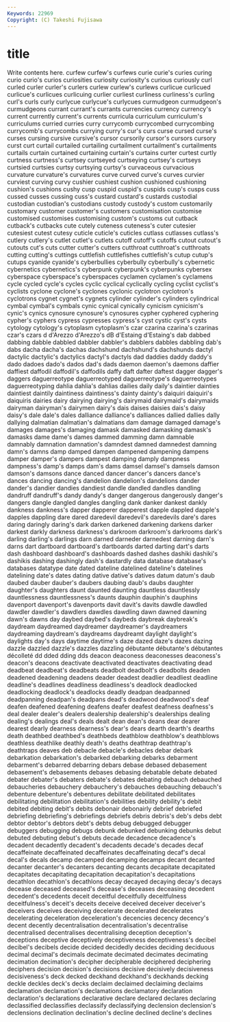 ```yaml
---
Keywords: 22969 
Copyright: (C) Takeshi Fujisawa
---
```


# title

Write contents here.
curfew curfew's curfews curie curie's curies
curing curio curio's curios curiosities curiosity curiosity's curious curiously curl
curled curler curler's curlers curlew curlew's curlews curlicue curlicued curlicue's
curlicues curlicuing curlier curliest curliness curliness's curling curl's curls curly
curlycue curlycue's curlycues curmudgeon curmudgeon's curmudgeons currant currant's currants currencies
currency currency's current currently current's currents curricula curriculum curriculum's curriculums
curried curries curry currycomb currycombed currycombing currycomb's currycombs currying curry's
cur's curs curse cursed curse's curses cursing cursive cursive's cursor
cursorily cursor's cursors cursory curst curt curtail curtailed curtailing curtailment
curtailment's curtailments curtails curtain curtained curtaining curtain's curtains curter curtest
curtly curtness curtness's curtsey curtseyed curtseying curtsey's curtseys curtsied curtsies
curtsy curtsying curtsy's curvaceous curvacious curvature curvature's curvatures curve curved
curve's curves curvier curviest curving curvy cushier cushiest cushion cushioned
cushioning cushion's cushions cushy cusp cuspid cuspid's cuspids cusp's cusps
cuss cussed cusses cussing cuss's custard custard's custards custodial custodian
custodian's custodians custody custody's custom customarily customary customer customer's customers
customisation customise customised customises customising custom's customs cut cutback cutback's
cutbacks cute cutely cuteness cuteness's cuter cutesier cutesiest cutest cutesy
cuticle cuticle's cuticles cutlass cutlasses cutlass's cutlery cutlery's cutlet cutlet's
cutlets cutoff cutoff's cutoffs cutout cutout's cutouts cut's cuts cutter
cutter's cutters cutthroat cutthroat's cutthroats cutting cutting's cuttings cuttlefish cuttlefishes
cuttlefish's cutup cutup's cutups cyanide cyanide's cyberbullies cyberbully cyberbully's cybernetic
cybernetics cybernetics's cyberpunk cyberpunk's cyberpunks cybersex cyberspace cyberspace's cyberspaces cyclamen
cyclamen's cyclamens cycle cycled cycle's cycles cyclic cyclical cyclically cycling
cyclist cyclist's cyclists cyclone cyclone's cyclones cyclonic cyclotron cyclotron's cyclotrons
cygnet cygnet's cygnets cylinder cylinder's cylinders cylindrical cymbal cymbal's cymbals
cynic cynical cynically cynicism cynicism's cynic's cynics cynosure cynosure's cynosures
cypher cyphered cyphering cypher's cyphers cypress cypresses cypress's cyst cystic
cyst's cysts cytology cytology's cytoplasm cytoplasm's czar czarina czarina's czarinas
czar's czars d d'Arezzo d'Arezzo's dB d'Estaing d'Estaing's dab dabbed
dabbing dabble dabbled dabbler dabbler's dabblers dabbles dabbling dab's dabs
dacha dacha's dachas dachshund dachshund's dachshunds dactyl dactylic dactylic's dactylics
dactyl's dactyls dad daddies daddy daddy's dado dadoes dado's dados
dad's dads daemon daemon's daemons daffier daffiest daffodil daffodil's daffodils
daffy daft dafter daftest dagger dagger's daggers daguerreotype daguerreotyped daguerreotype's
daguerreotypes daguerreotyping dahlia dahlia's dahlias dailies daily daily's daintier dainties
daintiest daintily daintiness daintiness's dainty dainty's daiquiri daiquiri's daiquiris dairies
dairy dairying dairying's dairymaid dairymaid's dairymaids dairyman dairyman's dairymen dairy's
dais daises daisies dais's daisy daisy's dale dale's dales dalliance
dalliance's dalliances dallied dallies dally dallying dalmatian dalmatian's dalmatians dam
damage damaged damage's damages damages's damaging damask damasked damasking damask's
damasks dame dame's dames dammed damming damn damnable damnably damnation
damnation's damndest damned damnedest damning damn's damns damp damped dampen
dampened dampening dampens damper damper's dampers dampest damping damply dampness
dampness's damp's damps dam's dams damsel damsel's damsels damson damson's
damsons dance danced dancer dancer's dancers dance's dances dancing dancing's
dandelion dandelion's dandelions dander dander's dandier dandies dandiest dandle dandled
dandles dandling dandruff dandruff's dandy dandy's danger dangerous dangerously danger's
dangers dangle dangled dangles dangling dank danker dankest dankly dankness
dankness's dapper dapperer dapperest dapple dappled dapple's dapples dappling dare
dared daredevil daredevil's daredevils dare's dares daring daringly daring's dark
darken darkened darkening darkens darker darkest darkly darkness darkness's darkroom
darkroom's darkrooms dark's darling darling's darlings darn darned darneder darnedest
darning darn's darns dart dartboard dartboard's dartboards darted darting dart's
darts dash dashboard dashboard's dashboards dashed dashes dashiki dashiki's dashikis
dashing dashingly dash's dastardly data database database's databases datatype date
dated dateline datelined dateline's datelines datelining date's dates dating dative
dative's datives datum datum's daub daubed dauber dauber's daubers daubing
daub's daubs daughter daughter's daughters daunt daunted daunting dauntless dauntlessly
dauntlessness dauntlessness's daunts dauphin dauphin's dauphins davenport davenport's davenports davit
davit's davits dawdle dawdled dawdler dawdler's dawdlers dawdles dawdling dawn
dawned dawning dawn's dawns day daybed daybed's daybeds daybreak daybreak's
daydream daydreamed daydreamer daydreamer's daydreamers daydreaming daydream's daydreams daydreamt daylight
daylight's daylights day's days daytime daytime's daze dazed daze's dazes
dazing dazzle dazzled dazzle's dazzles dazzling débutante débutante's débutantes décolleté
dd dded dding dds deacon deaconess deaconesses deaconess's deacon's deacons
deactivate deactivated deactivates deactivating dead deadbeat deadbeat's deadbeats deadbolt deadbolt's
deadbolts deaden deadened deadening deadens deader deadest deadlier deadliest deadline
deadline's deadlines deadliness deadliness's deadlock deadlocked deadlocking deadlock's deadlocks deadly
deadpan deadpanned deadpanning deadpan's deadpans dead's deadwood deadwood's deaf deafen
deafened deafening deafens deafer deafest deafness deafness's deal dealer dealer's
dealers dealership dealership's dealerships dealing dealing's dealings deal's deals dealt
dean dean's deans dear dearer dearest dearly dearness dearness's dear's
dears dearth dearth's dearths death deathbed deathbed's deathbeds deathblow deathblow's
deathblows deathless deathlike deathly death's deaths deathtrap deathtrap's deathtraps deaves
deb debacle debacle's debacles debar debark debarkation debarkation's debarked debarking
debarks debarment debarment's debarred debarring debars debase debased debasement debasement's
debasements debases debasing debatable debate debated debater debater's debaters debate's
debates debating debauch debauched debaucheries debauchery debauchery's debauches debauching debauch's
debenture debenture's debentures debilitate debilitated debilitates debilitating debilitation debilitation's debilities
debility debility's debit debited debiting debit's debits debonair debonairly debrief
debriefed debriefing debriefing's debriefings debriefs debris debris's deb's debs debt
debtor debtor's debtors debt's debts debug debugged debugger debuggers debugging
debugs debunk debunked debunking debunks debut debuted debuting debut's debuts
decade decadence decadence's decadent decadently decadent's decadents decade's decades decaf
decaffeinate decaffeinated decaffeinates decaffeinating decaf's decal decal's decals decamp decamped
decamping decamps decant decanted decanter decanter's decanters decanting decants decapitate
decapitated decapitates decapitating decapitation decapitation's decapitations decathlon decathlon's decathlons decay
decayed decaying decay's decays decease deceased deceased's decease's deceases deceasing
decedent decedent's decedents deceit deceitful deceitfully deceitfulness deceitfulness's deceit's deceits
deceive deceived deceiver deceiver's deceivers deceives deceiving decelerate decelerated decelerates
decelerating deceleration deceleration's decencies decency decency's decent decently decentralisation decentralisation's
decentralise decentralised decentralises decentralising deception deception's deceptions deceptive deceptively deceptiveness
deceptiveness's decibel decibel's decibels decide decided decidedly decides deciding deciduous
decimal decimal's decimals decimate decimated decimates decimating decimation decimation's decipher
decipherable deciphered deciphering deciphers decision decision's decisions decisive decisively decisiveness
decisiveness's deck decked deckhand deckhand's deckhands decking deckle deckles deck's
decks declaim declaimed declaiming declaims declamation declamation's declamations declamatory declaration
declaration's declarations declarative declare declared declares declaring declassified declassifies declassify
declassifying declension declension's declensions declination declination's decline declined decline's declines
